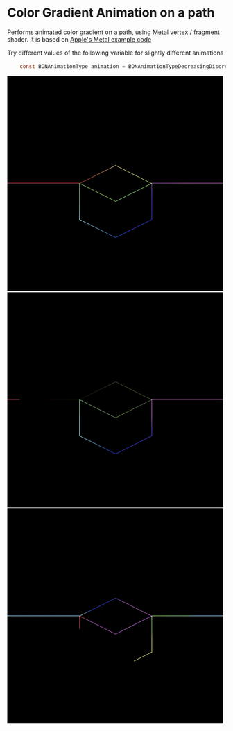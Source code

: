 # Color Gradient Animation on a path

Performs animated color gradient on a path, using Metal vertex / fragment shader. It is based on [Apple's Metal example code](https://developer.apple.com/documentation/metal/using_a_render_pipeline_to_render_primitives?language=objc)


Try different values of the following variable for slightly different animations
``` objective-c
    const BONAnimationType animation = BONAnimationTypeDecreasingDiscreteBrightness;
```
![BONAnimationTypeContinuous](Documentation/BONAnimationTypeContinuous.gif)
![BONAnimationTypeDecreasingBrightness](Documentation/BONAnimationTypeDecreasingBrightness.gif)
![BONAnimationTypeDecreasingDiscreteBrightness](Documentation/BONAnimationTypeDecreasingDiscreteBrightness.gif)


